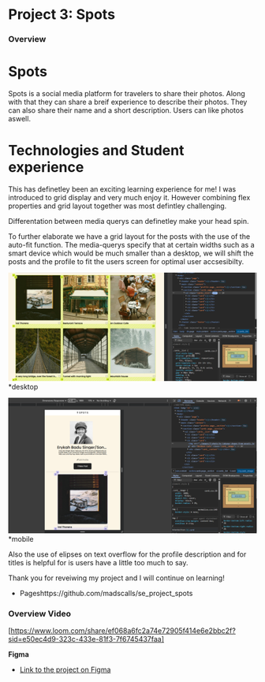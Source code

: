 # Project 3: Spots

### Overview

# Spots

Spots is a social media platform for travelers to share their photos. Along with that they can share a breif experience to describe their photos. They can also share their name and a short description. Users can like photos aswell.

# Technologies and Student experience

This has definetley been an exciting learning experience for me! I was introduced to grid display and very much enjoy it. However combining flex properties and grid layout together was most defintley challenging.

Differentation between media querys can definetley make your head spin.

To further elaborate we have a grid layout for the posts with the use of the auto-fit function. The media-querys specify that at certain widths such as a smart device which would be much smaller than a desktop, we will shift the posts and the profile to fit the users screen for optimal user accsesibilty.

![desktop veiw](./images/grid-Screenshot%202025-05-30%20094855.png)
\*desktop

![mobile veiw](./images/mobile%20veiw-Screenshot%202025-05-30%20100010.png)
\*mobile

Also the use of elipses on text overflow for the profile description and for titles is helpful for is users have a little too much to say.

Thank you for reveiwing my project and I will continue on learning!

- Pageshttps://github.com/madscalls/se_project_spots

### Overview Video

[https://www.loom.com/share/ef068a6fc2a74e72905f414e6e2bbc2f?sid=e50ec4d9-323c-433e-81f3-7f6745437faa]

**Figma**

- [Link to the project on Figma](https://www.figma.com/file/BBNm2bC3lj8QQMHlnqRsga/Sprint-3-Project-%E2%80%94-Spots?type=design&node-id=2%3A60&mode=design&t=afgNFybdorZO6cQo-1)
